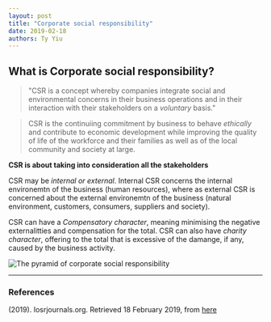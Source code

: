 ```yaml
---
layout: post
title: "Corporate social responsibility"
date: 2019-02-18
authors: Ty Yiu
---
```


## What is Corporate social responsibility?

> "CSR is a concept whereby companies integrate social and environmental concerns
> in their business operations and in their interaction with their stakeholders on
> a *voluntary* basis."

> CSR is the continuiing commitment by business to behave *ethically* and
> contribute to economic development while improving the quality of life of the
> workforce and their families as well as of the local
> community and society at large.

**CSR is about taking into consideration all the stakeholders**

CSR may be *internal or external*. Internal CSR concerns the internal
environemtn of the business (human resources), where as external CSR is
concerned about the external environemtn of the business (natural environment,
customers, consumers, suppliers and society).

CSR can have a *Compensatory character*, meaning minimising the negative externalitties and
compensation for the total. CSR can also have *charity character*, offering to the
total that is excessive of the damange, if any, caused by the business activity.

![The pyramid of corporate social responsibility](https://www.researchgate.net/profile/Archie_Carroll/publication/304662992/figure/fig1/AS:390949642489865@1470221066325/Carrolls-pyramid-of-CSR.png)





-------------------------------------------------------------

### References

(2019). Iosrjournals.org. Retrieved 18 February 2019, from [here](http://www.iosrjournals.org/iosr-jbm/papers/NCCMPCW/P007.pdf)

